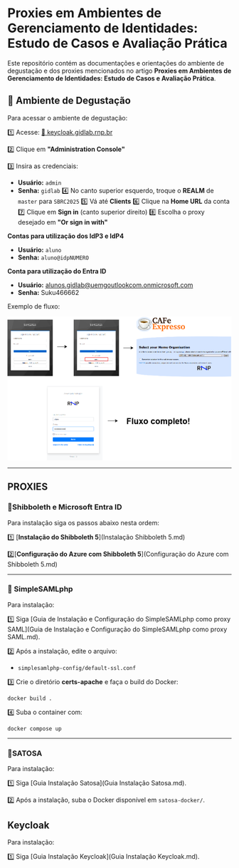 # Proxies em Ambientes de Gerenciamento de Identidades: Estudo de Casos e Avaliação Prática

Este repositório contém as documentações e orientações do ambiente de degustação e dos proxies mencionados no artigo **Proxies em Ambientes de Gerenciamento de Identidades: Estudo de Casos e Avaliação Prática**.  

## 🎯 Ambiente de Degustação

Para acessar o ambiente de degustação:

1️⃣ Acesse: [🔗 keycloak.gidlab.rnp.br](https://keycloak.gidlab.rnp.br)

2️⃣ Clique em **"Administration Console"**

3️⃣ Insira as credenciais:

- **Usuário:** `admin`
- **Senha:** `gidlab`
  4️⃣ No canto superior esquerdo, troque o **REALM** de `master` para `SBRC2025`
  5️⃣ Vá até **Clients**
  6️⃣ Clique na **Home URL** da conta
  7️⃣ Clique em **Sign in** (canto superior direito)
  8️⃣ Escolha o proxy desejado em **"Or sign in with"**

**Contas para utilização dos IdP3 e IdP4**

- **Usuário:** `aluno`
- **Senha:** `aluno@idpNUMERO`

**Conta para utilização do Entra ID**

* **Usuário:** alunos.gidlab@uemgoutlookcom.onmicrosoft.com
* **Senha:** Suku466662 

Exemplo de fluxo:

![FLuxo](./fluxo.png)

---

## PROXIES

### 🔹Shibboleth e Microsoft Entra ID

Para instalação siga os passos abaixo nesta ordem:   

1️⃣ [**Instalação do Shibboleth 5**](Instalação Shibboleth 5.md)  

2️⃣[**Configuração do Azure com Shibboleth 5**](Configuração do Azure com Shibboleth 5.md)

---

### 🔹 SimpleSAMLphp  

Para instalação:

1️⃣ Siga [Guia de Instalação e Configuração do SimpleSAMLphp como proxy SAML](Guia de Instalação e Configuração do SimpleSAMLphp como proxy SAML.md).   

2️⃣ Após a instalação, edite o arquivo:     

- `simplesamlphp-config/default-ssl.conf`

3️⃣ Crie o diretório **certs-apache** e faça o build do Docker:

```
docker build .
```

4️⃣ Suba o container com:

```
docker compose up
```

---

### 🔹SATOSA

Para instalação:

1️⃣ Siga [Guia Instalação Satosa](Guia Instalação Satosa.md).

2️⃣ Após a instalação, suba o Docker disponível em `satosa-docker/`.



## Keycloak

Para instalação:

1️⃣ Siga [Guia Instalação Keycloak](Guia Instalação Keycloak.md).